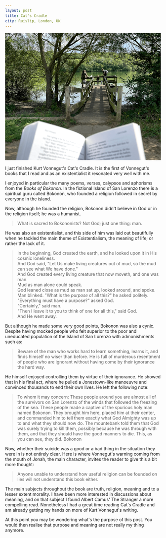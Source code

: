 ```yaml
---
layout: post
title: Cat's Cradle
city: Ruislip, London, UK
---
```


![My view from Ruislip Lido, as I sat to finish the book this morning](/images/2021-09-12-cats-cradle.png)

I just finished Kurt Vonnegut's Cat's Cradle. It is the first of Vonnegut's books that I read and as an existentialist it resonated very well with me.

I enjoyed in particular the many poems, verses, calypsos and aphorisms from the *Books of Bokonon*. In the fictional Island of San Lorenzo there is a spiritual guru called Bokonon, who founded a religion followed in secret by everyone in the island.

Now, although he founded the religion, Bokonon didn't believe in God or in the religion itself; he was a humanist.

> What is sacred to Bokononists? Not God; just one thing: man.

He was also an existentialist, and this side of him was laid out beautifully when he tackled the main theme of Existentialism, the meaning of life; or rather the lack of it.

> In the beginning, God created the earth, and he looked upon it in His cosmic loneliness.
<br>And God said, "Let Us make living creatures out of mud, so the mud can see what We have done."
<br>And God created every living creature that now moveth, and one was man.
<br>Mud as man alone could speak.
<br>God leaned close as mud as man sat up, looked around, and spoke.
<br>Man blinked. "What is the  _purpose_  of all this?" he asked politely.
<br>"Everything must have a purpose?" asked God.
<br>"Certainly," said man.
<br>"Then I leave it to you to think of one for all this," said God.
<br>And He went away.

But although he made some very good points, Bokonon was also a cynic. Despite having mocked people who felt superior to the poor and uneducated population of the Island of San Lorenzo with admonishments such as:

> Beware of the man who works hard to learn something, learns it, and finds himself no wiser than before. He is full of murderous resentment of people who are ignorant without having come by their ignorance the hard way.

He himself enjoyed controlling them by virtue of their ignorance. He showed that in his final act, where he pulled a Jonestown-like manoeuvre and convinced thousands to end their own lives. He left the following note:

> To whom it may concern: These people around you are almost all of the survivors on San Lorenzo of the winds that followed the freezing of the sea. These people made a captive of the spurious holy man named Bokonon. They brought him here, placed him at their center, and commanded him to tell them exactly what God Almighty was up to and what they should now do. The mountebank told them that God was surely trying to kill them, possibly because he was through with them, and that they should have the good manners to die. This, as you can see, they did.
Bokonon

Now, whether their suicide was a good or a bad thing in the situation they were in is not entirely clear. Here is where Vonnegut's warning coming from the mouth of Jonah, the main character, invites the reader to give this a bit more thought:

> Anyone unable to understand how useful religion can be founded on lies will not understand this book either.

The main subjects throughout the book are truth, religion, meaning and to a lesser extent morality. I have been more interested in discussions about meaning, and on that subject I found Albert Camus' The Stranger a more compelling read. Nonetheless I had a great time reading Cat's Cradle and am already getting my hands on more of Kurt Vonnegut's writing.

At this point you may be wondering what's the purpose of this post. You would then realise that purpose and meaning are not really my thing anymore.
